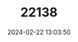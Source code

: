 ---
title: "22138"
category: "Tridacna maxima"
draft: false
date: 2024-02-22 13:03:50
languages:
  English: ["Small Giant Clam"]
---